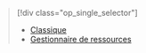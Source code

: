 > [!div class="op_single_selector"]
> * [Classique](../articles/virtual-machines/virtual-machines-linux-classic-troubleshoot-deployment-new-vm.md)
> * [Gestionnaire de ressources](../articles/virtual-machines/virtual-machines-linux-troubleshoot-deployment-new-vm.md)
> 
> 

